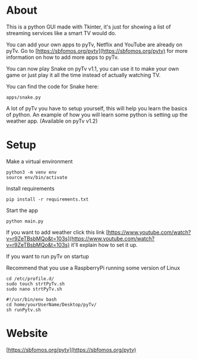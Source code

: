# About
This is a python GUI made with Tkinter, it's just for showing a list of streaming services like a smart TV would do.

You can add your own apps to pyTv, Netflix and YouTube are already on pyTv. Go to [https://sbfomos.org/pytv](https://sbfomos.org/pytv) 
for more information on how to add more apps to pyTv.

You can now play Snake on pyTv v1.1, you can use it to make your own game or just play it all the time instead of actually 
watching TV.

You can find the code for Snake here:
```shell script
apps/snake.py
```

A lot of pyTv you have to setup yourself, this will help you learn the basics of python.
An example of how you will learn some python is setting up the weather app. (Available on pyTv v1.2)

#
# Setup 

Make a virtual environment
```shell script
python3 -m venv env
source env/bin/activate
```

Install requirements
```shell script
pip install -r requirements.txt
```

Start the app
```shell script
python main.py
```

If you want to add weather click this link [https://www.youtube.com/watch?v=r9ZeTBsbMQo&t=103s](https://www.youtube.com/watch?v=r9ZeTBsbMQo&t=103s) it'll explain how to set it up.

If you want to run pyTv on startup

Recommend that you use a RaspberryPi running some version of Linux 
```shell script
cd /etc/profile.d/
sudo touch strtPyTv.sh
sudo nano strtPyTv.sh
```

```shell script
#!/usr/bin/env bash
cd home/yourUserName/Desktop/pyTv/
sh runPytv.sh
```

#
# Website

[https://sbfomos.org/pytv](https://sbfomos.org/pytv)
